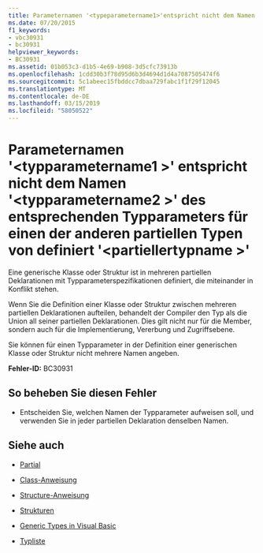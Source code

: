 ```yaml
---
title: Parameternamen '<typeparametername1>'entspricht nicht dem Namen'<typeparametername2>'des entsprechenden Typparameters für einen der anderen partiellen Typen von definiert'<partialtypename>'
ms.date: 07/20/2015
f1_keywords:
- vbc30931
- bc30931
helpviewer_keywords:
- BC30931
ms.assetid: 01b053c3-d1b5-4e69-b908-3d5cfc73913b
ms.openlocfilehash: 1cdd30b3f78d95d6b3d4694d1d4a7087505474f6
ms.sourcegitcommit: 5c1abeec15fbddcc7dbaa729fabc1f1f29f12045
ms.translationtype: MT
ms.contentlocale: de-DE
ms.lasthandoff: 03/15/2019
ms.locfileid: "58050522"
---
```

# <a name="type-parameter-name-typeparametername1-does-not-match-the-name-typeparametername2-of-the-corresponding-type-parameter-defined-on-one-of-the-other-partial-types-of-partialtypename"></a>Parameternamen '\<typparametername1 >' entspricht nicht dem Namen '\<typparametername2 >' des entsprechenden Typparameters für einen der anderen partiellen Typen von definiert '\<partiellertypname >'
Eine generische Klasse oder Struktur ist in mehreren partiellen Deklarationen mit Typparameterspezifikationen definiert, die miteinander in Konflikt stehen.  
  
 Wenn Sie die Definition einer Klasse oder Struktur zwischen mehreren partiellen Deklarationen aufteilen, behandelt der Compiler den Typ als die Union all seiner partiellen Deklarationen. Dies gilt nicht nur für die Member, sondern auch für die Implementierung, Vererbung und Zugriffsebene.  
  
 Sie können für einen Typparameter in der Definition einer generischen Klasse oder Struktur nicht mehrere Namen angeben.  
  
 **Fehler-ID:** BC30931  
  
## <a name="to-correct-this-error"></a>So beheben Sie diesen Fehler  
  
-   Entscheiden Sie, welchen Namen der Typparameter aufweisen soll, und verwenden Sie in jeder partiellen Deklaration denselben Namen.  
  
## <a name="see-also"></a>Siehe auch

- [Partial](../../visual-basic/language-reference/modifiers/partial.md)
- [Class-Anweisung](../../visual-basic/language-reference/statements/class-statement.md)
- [Structure-Anweisung](../../visual-basic/language-reference/statements/structure-statement.md)

- [Strukturen](../../visual-basic/programming-guide/language-features/data-types/structures.md)
- [Generic Types in Visual Basic](../../visual-basic/programming-guide/language-features/data-types/generic-types.md)
- [Typliste](../../visual-basic/language-reference/statements/type-list.md)
